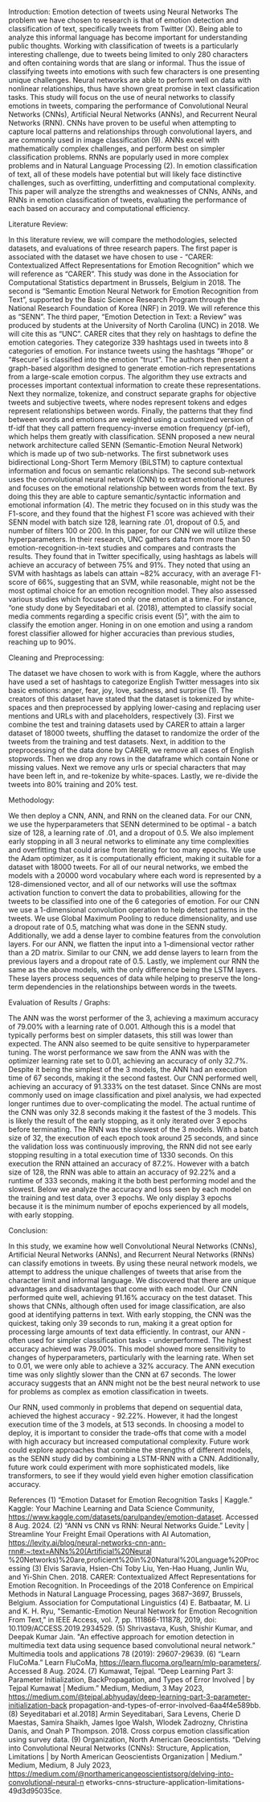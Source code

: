 Introduction:
Emotion detection of tweets using Neural Networks
The problem we have chosen to research is that of emotion detection and classification of text, specifically tweets from Twitter (X). Being able to analyze this informal language has become important for understanding public thoughts. Working with classification of tweets is a particularly interesting challenge, due to tweets being limited to only 280 characters and often containing words that are slang or informal. Thus the issue of classifying tweets into emotions with such few characters is one presenting unique challenges.
Neural networks are able to perform well on data with nonlinear relationships, thus have shown great promise in text classification tasks. This study will focus on the use of neural networks to classify emotions in tweets, comparing the performance of Convolutional Neural Networks (CNNs), Artificial Neural Networks (ANNs), and Recurrent Neural Networks (RNN). CNNs have proven to be useful when attempting to capture local patterns and relationships through convolutional layers, and are commonly used in image classification (9). ANNs excel with mathematically complex challenges, and perform best on simpler classification problems. RNNs are popularly used in more complex problems and in Natural Language Processing (2).
In emotion classification of text, all of these models have potential but will likely face distinctive challenges, such as overfitting, underfitting and computational complexity. This paper will analyze the strengths and weaknesses of CNNs, ANNs, and RNNs in emotion classification of tweets, evaluating the performance of each based on accuracy and computational efficiency.

Literature Review:

In this literature review, we will compare the methodologies, selected datasets, and evaluations of three research papers. The first paper is associated with the dataset we have chosen to use - “CARER: Contextualized Affect Representations for Emotion Recognition” which we will reference as “CARER”. This study was done in the Association for Computational Statistics department in Brussels, Belgium in 2018. The second is “Semantic Emotion Neural Network for Emotion Recognition from Text”, supported by the Basic Science Research Program through the National Research Foundation of Korea (NRF) in 2019. We will reference this as “SENN”. The third paper, “Emotion Detection in Text: a Review” was produced by students at the University of North Carolina (UNC) in 2018. We will cite this as “UNC”.
CARER cites that they rely on hashtags to define the emotion categories. They categorize 339 hashtags used in tweets into 8 categories of emotion. For instance tweets using the hashtags “#hope” or “#secure” is classified into the emotion “trust”. The authors then present a graph-based algorithm designed to generate emotion-rich representations from a large-scale emotion corpus. The algorithm they use extracts and processes important contextual information to create these representations. Next they normalize, tokenize, and construct separate graphs for objective tweets and subjective tweets, where nodes represent tokens and edges represent relationships between words. Finally, the patterns that they find between words and emotions are weighted using a customized version of tf-idf that they call pattern frequency-inverse emotion frequency (pf-ief), which helps them greatly with classification.
SENN proposed a new neural network architecture called SENN (Semantic-Emotion Neural Network) which is made up of two sub-networks. The first subnetwork uses bidirectional Long-Short Term Memory (BiLSTM) to capture contextual information and focus on semantic relationships. The second sub-network uses the convolutional neural network (CNN) to extract emotional features and focuses on the emotional relationship between words from the text. By
doing this they are able to capture semantic/syntactic information and emotional information (4). The metric they focused on in this study was the F1-score, and they found that the highest F1 score was achieved with their SENN model with batch size 128, learning rate .01, dropout of 0.5, and number of filters 100 or 200. In this paper, for our CNN we will utilize these hyperparameters.
In their research, UNC gathers data from more than 50 emotion-recognition-in-text studies and compares and contrasts the results. They found that in Twitter specifically, using hashtags as labels will achieve an accuracy of between 75% and 91%. They noted that using an SVM with hashtags as labels can attain ~82% accuracy, with an average F1-score of 66%, suggesting that an SVM, while reasonable, might not be the most optimal choice for an emotion recognition model. They also assessed various studies which focused on only one emotion at a time. For instance, “one study done by Seyeditabari et al. (2018), attempted to classify social media comments regarding a specific crisis event (5)”, with the aim to classify the emotion anger. Honing in on one emotion and using a random forest classifier allowed for higher accuracies than previous studies, reaching up to 90%.

Cleaning and Preprocessing:

The dataset we have chosen to work with is from Kaggle, where the authors have used a set of hashtags to categorize English Twitter messages into six basic emotions: anger, fear, joy, love, sadness, and surprise (1). The creators of this dataset have stated that the dataset is tokenized by white-spaces and then preprocessed by applying lower-casing and replacing user mentions and URLs with <username> and <url> placeholders, respectively (3). First we combine the test and training datasets used by CARER to attain a larger dataset of 18000 tweets, shuffling the dataset to randomize the order of the tweets from the training and test datasets. Next, in addition to the preprocessing of the data done by CARER, we remove all cases of English stopwords. Then we drop any rows in the dataframe which contain None or missing values. Next we remove any urls or special characters that may have been left in, and re-tokenize by white-spaces. Lastly, we re-divide the tweets into 80% training and 20% test.


Methodology:

We then deploy a CNN, ANN, and RNN on the cleaned data. For our CNN, we use the hyperparameters that SENN determined to be optimal - a batch size of 128, a learning rate of .01, and a dropout of 0.5. We also implement early stopping in all 3 neural networks to eliminate any time complexities and overfitting that could arise from iterating for too many epochs. We use the Adam optimizer, as it is computationally efficient, making it suitable for a dataset with 18000 tweets. For all of our neural networks, we embed the models with a 20000 word vocabulary where each word is represented by a 128-dimensioned vector, and all of our networks will use the softmax activation function to convert the data to probabilities, allowing for the tweets to be classified into one of the 6 categories of emotion.
For our CNN we use a 1-dimensional convolution operation to help detect patterns in the tweets. We use Global Maximum Pooling to reduce dimensionality, and use a dropout rate of 0.5, matching what was done in the SENN study. Additionally, we add a dense layer to combine features from the convolution layers.
For our ANN, we flatten the input into a 1-dimensional vector rather than a 2D matrix. Similar to our CNN, we add dense layers to learn from the previous layers and a dropout rate of 0.5.
Lastly, we implement our RNN the same as the above models, with the only difference being the LSTM layers. These layers process sequences of data while helping to preserve the long-term dependencies in the relationships between words in the tweets.

Evaluation of Results / Graphs:

The ANN was the worst performer of the 3, achieving a maximum accuracy of 79.00% with a learning rate of 0.001. Although this is a model that typically performs best on simpler datasets, this still was lower than expected. The ANN also seemed to be quite sensitive to hyperparameter tuning. The worst performance we saw from the ANN was with the optimizer learning rate set to 0.01, achieving an accuracy of only 32.7%. Despite it being the simplest of the 3 models, the ANN had an execution time of 67 seconds, making it the second fastest.
Our CNN performed well, achieving an accuracy of 91.333% on the test dataset. Since CNNs are most commonly used on image classification and pixel analysis, we had expected longer runtimes due to over-complicating the model. The actual runtime of the CNN was only 32.8 seconds making it the fastest of the 3 models. This is likely the result of the early stopping, as it only iterated over 3 epochs before terminating.
The RNN was the slowest of the 3 models. With a batch size of 32, the execution of each epoch took around 25 seconds, and since the validation loss was continuously improving, the RNN did not see early stopping resulting in a total execution time of 1330 seconds. On this execution the RNN attained an accuracy of 87.2%. However with a batch size of 128, the RNN was able to attain an accuracy of 92.22% and a runtime of 333 seconds, making it the both best performing model and the slowest.
Below we analyze the accuracy and loss seen by each model on the training and test data, over 3 epochs. We only display 3 epochs because it is the minimum number of epochs experienced by all models, with early stopping.

Conclusion:

In this study, we examine how well Convolutional Neural Networks (CNNs), Artificial Neural Networks (ANNs), and Recurrent Neural Networks (RNNs) can classify emotions in tweets. By using these neural network models, we attempt to address the unique challenges of tweets that arise from the character limit and informal language.
We discovered that there are unique advantages and disadvantages that come with each model. Our CNN performed quite well, achieving 91.16% accuracy on the test dataset. This shows that CNNs, although often used for image classification, are also good at identifying patterns in text. With early stopping, the CNN was the quickest, taking only 39 seconds to run, making it a great option for processing large amounts of text data efficiently.
In contrast, our ANN - often used for simpler classification tasks - underperformed. The highest accuracy achieved was 79.00%. This model showed more sensitivity to changes of hyperparameters, particularly with the learning rate. When set to 0.01, we were only able to achieve a 32% accuracy. The ANN execution time was only slightly slower than the CNN at 67 seconds. The lower accuracy suggests that an ANN might not be the best neural network to use for problems as complex as emotion classification in tweets.

Our RNN, used commonly in problems that depend on sequential data, achieved the highest accuracy - 92.22%. However, it had the longest execution time of the 3 models, at 513 seconds. In choosing a model to deploy, it is important to consider the trade-offs that come with a model with high accuracy but increased computational complexity.
Future work could explore approaches that combine the strengths of different models, as the SENN study did by combining a LSTM-RNN with a CNN. Additionally, future work could experiment with more sophisticated models, like transformers, to see if they would yield even higher emotion classification accuracy.

 References
(1) “Emotion Dataset for Emotion Recognition Tasks | Kaggle.” Kaggle: Your Machine Learning and Data Science Community, https://www.kaggle.com/datasets/parulpandey/emotion-dataset. Accessed 8 Aug. 2024.
(2) “ANN vs CNN vs RNN: Neural Networks Guide.” Levity | Streamline Your Freight Email Operations with AI Automation, https://levity.ai/blog/neural-networks-cnn-ann-rnn#:~:text=ANNs%20(Artificial%20Neural %20Networks)%20are,proficient%20in%20Natural%20Language%20Processing
(3) Elvis Saravia, Hsien-Chi Toby Liu, Yen-Hao Huang, Junlin Wu, and Yi-Shin Chen. 2018. CARER: Contextualized Affect Representations for Emotion Recognition. In Proceedings of the 2018 Conference on Empirical Methods in Natural Language Processing, pages 3687–3697, Brussels, Belgium. Association for Computational Linguistics
(4) E. Batbaatar, M. Li and K. H. Ryu, "Semantic-Emotion Neural Network for Emotion Recognition From Text," in IEEE Access, vol. 7, pp. 111866-111878, 2019, doi: 10.1109/ACCESS.2019.2934529.
(5) Shrivastava, Kush, Shishir Kumar, and Deepak Kumar Jain. "An effective approach for emotion detection in multimedia text data using sequence based convolutional neural network." Multimedia tools and applications 78 (2019): 29607-29639.
(6) “Learn FluCoMa.” Learn FluCoMa, https://learn.flucoma.org/learn/mlp-parameters/. Accessed 8 Aug. 2024.
(7) Kumawat, Tejpal. “Deep Learning Part 3: Parameter Initialization, BackPropagation, and Types of Error Involved | by Tejpal Kumawat | Medium.” Medium, Medium, 3 May 2023, https://medium.com/@tejpal.abhyuday/deep-learning-part-3-parameter-initialization-back propagation-and-types-of-error-involved-6aa4f4e589bb.
(8) Seyeditabari et al.2018] Armin Seyeditabari, Sara Levens, Cherie D Maestas, Samira Shaikh, James Igoe Walsh, Wlodek Zadrozny, Christina Danis, and Onah P Thompson. 2018. Cross corpus emotion classification using survey data.
(9) Organization, North American Geoscientists. “Delving into Convolutional Neural Networks (CNNs): Structure, Application, Limitations | by North American Geoscientists Organization | Medium.” Medium, Medium, 8 July 2023, https://medium.com/@northamericangeoscientistsorg/delving-into-convolutional-neural-n etworks-cnns-structure-application-limitations-49d3d95035ce.
  
